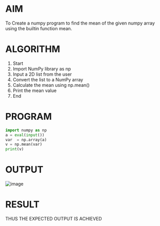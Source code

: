 
# AIM
  To Create a numpy program to find the mean of the given numpy array using the builtin function mean.

# ALGORITHM
  1. Start
  2. Import NumPy library as np
  3. Input a 2D list from the user
  4. Convert the list to a NumPy array
  5. Calculate the mean using np.mean()
  6. Print the mean value
  7. End



# PROGRAM
```python
import numpy as np
a = eval(input())
var  = np.array(a)
v = np.mean(var)
print(v)
```

# OUTPUT
![image](https://github.com/user-attachments/assets/c16c9024-2364-4580-8776-98e182730135)

# RESULT
  THUS THE EXPECTED OUTPUT IS ACHIEVED 
